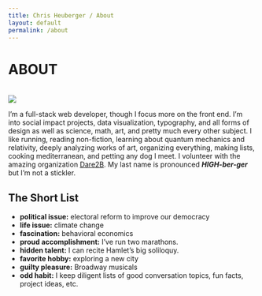 ```yaml
---
title: Chris Heuberger / About
layout: default
permalink: /about
---
```


<div class="main-content main-content_about">

  <div class="about-intro">
    <h1 class="all-caps">ABOUT</h1><br>
    <div class="about-bio">
      <div class="about-img">
        <img src="{{site.baseurl}}/assets/img/chrisheuberger-grayscale-3.jpeg">
      </div>
      <p>I’m a full-stack web developer, though I focus more on the front end. I’m into social impact projects, data visualization, typography, and all forms of design as well as science, math, art, and pretty much every other subject. I like running, reading non-fiction, learning about quantum mechanics and relativity, deeply analyzing works of art, organizing everything, making lists, cooking mediterranean, and petting any dog I meet. I volunteer with the amazing organization <a href="https://www.dare2bnyc.org/" target="_blank" rel="noopener" title="Dare2B">Dare2B</a>. My last name is pronounced <strong><em>HIGH-ber-ger</em></strong> but I’m not a stickler.</p>
    </div>
  </div>

  <div class="about-list">
    <div class="short-list">
      <h2 class="short-title all-caps">The Short List</h2>
      <ul>
        <li><strong>political issue:</strong> electoral reform to improve our democracy</li>
        <li><strong>life issue:</strong> climate change</li>
        <li><strong>fascination:</strong> behavioral economics</li>
        <li><strong>proud accomplishment:</strong> I’ve run two marathons.</li>
        <li><strong>hidden talent:</strong> I can recite Hamlet’s big soliloquy.</li>
        <li><strong>favorite hobby:</strong> exploring a new city</li>
        <li><strong>guilty pleasure:</strong> Broadway musicals</li>
        <li><strong>odd habit:</strong> I keep diligent lists of good conversation topics, fun facts, project ideas, etc.</li>
      </ul>
    </div>
  </div>

</div> <!-- .main-content -->
